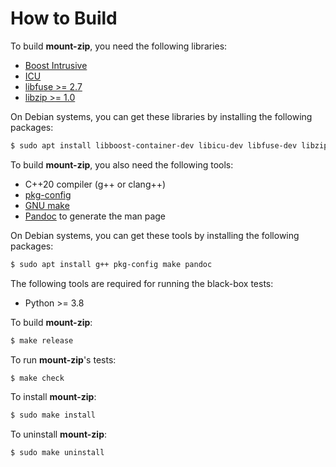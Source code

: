 # How to Build

To build **mount-zip**, you need the following libraries:

*   [Boost Intrusive](https://www.boost.org)
*   [ICU](https://icu.unicode.org)
*   [libfuse >= 2.7](https://github.com/libfuse/libfuse)
*   [libzip >= 1.0](https://libzip.org)

On Debian systems, you can get these libraries by installing the following
packages:

```sh
$ sudo apt install libboost-container-dev libicu-dev libfuse-dev libzip-dev
```

To build **mount-zip**, you also need the following tools:

*   C++20 compiler (g++ or clang++)
*   [pkg-config](https://www.freedesktop.org/wiki/Software/pkg-config/)
*   [GNU make](https://www.gnu.org/software/make/)
*   [Pandoc](https://pandoc.org) to generate the man page

On Debian systems, you can get these tools by installing the following packages:

```sh
$ sudo apt install g++ pkg-config make pandoc
```

The following tools are required for running the black-box tests:

*   Python >= 3.8

To build **mount-zip**:

```sh
$ make release
```

To run **mount-zip**'s tests:

```sh
$ make check
```

To install **mount-zip**:

```sh
$ sudo make install
```

To uninstall **mount-zip**:

```sh
$ sudo make uninstall
```
